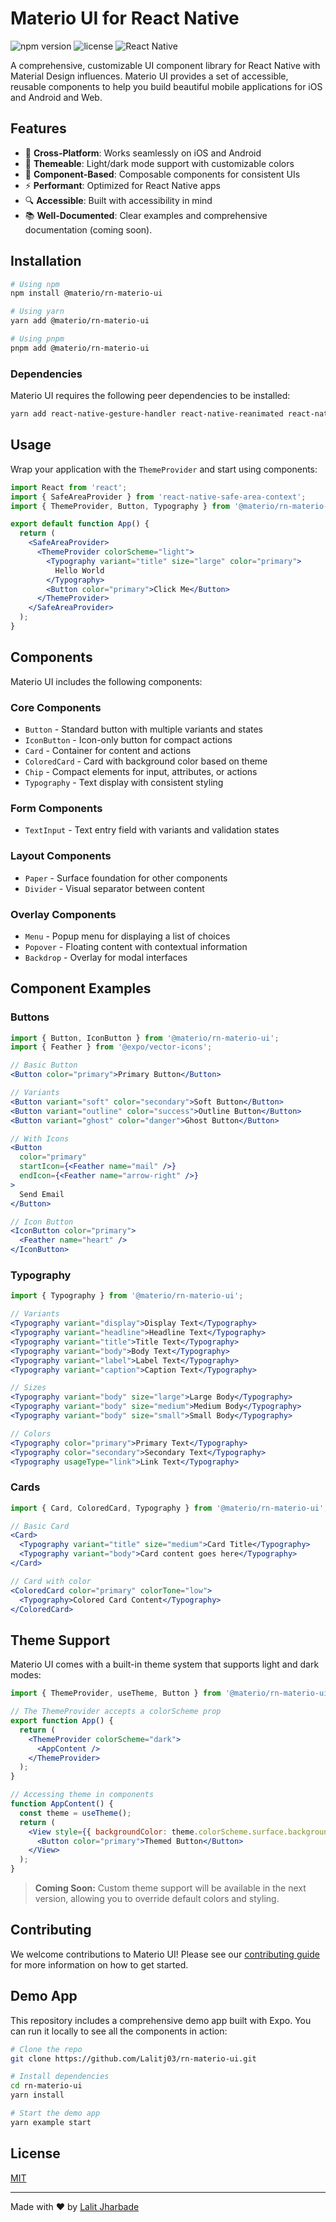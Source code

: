 # Materio UI for React Native

![npm version](https://img.shields.io/npm/v/@materio/rn-materio-ui)
![license](https://img.shields.io/npm/l/@materio/rn-materio-ui)
![React Native](https://img.shields.io/badge/React%20Native-0.65+-blue)

A comprehensive, customizable UI component library for React Native with Material Design influences. Materio UI provides a set of accessible, reusable components to help you build beautiful mobile applications for iOS and Android and Web.

## Features

- 📱 **Cross-Platform**: Works seamlessly on iOS and Android
- 🎨 **Themeable**: Light/dark mode support with customizable colors
- 🧩 **Component-Based**: Composable components for consistent UIs
- ⚡ **Performant**: Optimized for React Native apps
- 🔍 **Accessible**: Built with accessibility in mind
- 📚 **Well-Documented**: Clear examples and comprehensive documentation (coming soon).

## Installation

```sh
# Using npm
npm install @materio/rn-materio-ui

# Using yarn
yarn add @materio/rn-materio-ui

# Using pnpm
pnpm add @materio/rn-materio-ui
```

### Dependencies

Materio UI requires the following peer dependencies to be installed:

```sh
yarn add react-native-gesture-handler react-native-reanimated react-native-safe-area-context
```

## Usage

Wrap your application with the `ThemeProvider` and start using components:

```jsx
import React from 'react';
import { SafeAreaProvider } from 'react-native-safe-area-context';
import { ThemeProvider, Button, Typography } from '@materio/rn-materio-ui';

export default function App() {
  return (
    <SafeAreaProvider>
      <ThemeProvider colorScheme="light">
        <Typography variant="title" size="large" color="primary">
          Hello World
        </Typography>
        <Button color="primary">Click Me</Button>
      </ThemeProvider>
    </SafeAreaProvider>
  );
}
```

## Components

Materio UI includes the following components:

### Core Components

- `Button` - Standard button with multiple variants and states
- `IconButton` - Icon-only button for compact actions
- `Card` - Container for content and actions
- `ColoredCard` - Card with background color based on theme
- `Chip` - Compact elements for input, attributes, or actions
- `Typography` - Text display with consistent styling

### Form Components

- `TextInput` - Text entry field with variants and validation states

### Layout Components

- `Paper` - Surface foundation for other components
- `Divider` - Visual separator between content

### Overlay Components

- `Menu` - Popup menu for displaying a list of choices
- `Popover` - Floating content with contextual information
- `Backdrop` - Overlay for modal interfaces

## Component Examples

### Buttons

```jsx
import { Button, IconButton } from '@materio/rn-materio-ui';
import { Feather } from '@expo/vector-icons';

// Basic Button
<Button color="primary">Primary Button</Button>

// Variants
<Button variant="soft" color="secondary">Soft Button</Button>
<Button variant="outline" color="success">Outline Button</Button>
<Button variant="ghost" color="danger">Ghost Button</Button>

// With Icons
<Button
  color="primary"
  startIcon={<Feather name="mail" />}
  endIcon={<Feather name="arrow-right" />}
>
  Send Email
</Button>

// Icon Button
<IconButton color="primary">
  <Feather name="heart" />
</IconButton>
```

### Typography

```jsx
import { Typography } from '@materio/rn-materio-ui';

// Variants
<Typography variant="display">Display Text</Typography>
<Typography variant="headline">Headline Text</Typography>
<Typography variant="title">Title Text</Typography>
<Typography variant="body">Body Text</Typography>
<Typography variant="label">Label Text</Typography>
<Typography variant="caption">Caption Text</Typography>

// Sizes
<Typography variant="body" size="large">Large Body</Typography>
<Typography variant="body" size="medium">Medium Body</Typography>
<Typography variant="body" size="small">Small Body</Typography>

// Colors
<Typography color="primary">Primary Text</Typography>
<Typography color="secondary">Secondary Text</Typography>
<Typography usageType="link">Link Text</Typography>
```

### Cards

```jsx
import { Card, ColoredCard, Typography } from '@materio/rn-materio-ui';

// Basic Card
<Card>
  <Typography variant="title" size="medium">Card Title</Typography>
  <Typography variant="body">Card content goes here</Typography>
</Card>

// Card with color
<ColoredCard color="primary" colorTone="low">
  <Typography>Colored Card Content</Typography>
</ColoredCard>
```

## Theme Support

Materio UI comes with a built-in theme system that supports light and dark modes:

```jsx
import { ThemeProvider, useTheme, Button } from '@materio/rn-materio-ui';

// The ThemeProvider accepts a colorScheme prop
export function App() {
  return (
    <ThemeProvider colorScheme="dark">
      <AppContent />
    </ThemeProvider>
  );
}

// Accessing theme in components
function AppContent() {
  const theme = useTheme();
  return (
    <View style={{ backgroundColor: theme.colorScheme.surface.background }}>
      <Button color="primary">Themed Button</Button>
    </View>
  );
}
```

> **Coming Soon:** Custom theme support will be available in the next version, allowing you to override default colors and styling.

## Contributing

We welcome contributions to Materio UI! Please see our [contributing guide](CONTRIBUTING.md) for more information on how to get started.

## Demo App

This repository includes a comprehensive demo app built with Expo. You can run it locally to see all the components in action:

```sh
# Clone the repo
git clone https://github.com/Lalitj03/rn-materio-ui.git

# Install dependencies
cd rn-materio-ui
yarn install

# Start the demo app
yarn example start
```

## License

[MIT](LICENSE)

---

Made with ❤️ by [Lalit Jharbade](https://github.com/Lalitj03)
